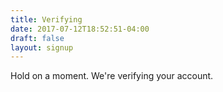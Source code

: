 ```yaml
---
title: Verifying
date: 2017-07-12T18:52:51-04:00
draft: false
layout: signup
---
```


Hold on a moment. We're verifying your account.
